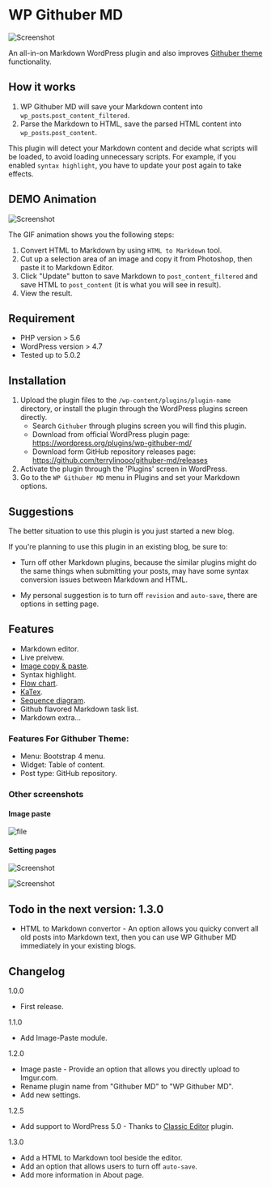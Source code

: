 # WP Githuber MD

![Screenshot](https://i.imgur.com/3O854Jm.png)

An all-in-on Markdown WordPress plugin and also improves [Githuber theme](https://github.com/terrylinooo/githuber) functionality.

## How it works

1. WP Githuber MD will save your Markdown content into `wp_posts`.`post_content_filtered`.
2. Parse the Markdown to HTML, save the parsed HTML content into `wp_posts`.`post_content`.

This plugin will detect your Markdown content and decide what scripts will be loaded, to avoid loading unnecessary scripts.
For example, if you enabled `syntax highlight`, you have to update your post again to take effects.

## DEMO Animation

![Screenshot](https://i.imgur.com/F6RQvA5.gif)

The GIF animation shows you the following steps:

1. Convert HTML to Markdown by using `HTML to Markdown` tool.
2. Cut up a selection area of an image and copy it from Photoshop, then paste it to Markdown Editor.
3. Click "Update" button to save Markdown to `post_content_filtered` and save HTML to `post_content` (it is what you will see in result). 
4. View the result.

## Requirement

* PHP version > 5.6
* WordPress version > 4.7
* Tested up to 5.0.2

## Installation

1. Upload the plugin files to the `/wp-content/plugins/plugin-name` directory, or install the plugin through the WordPress plugins screen directly.
    - Search `Githuber` through plugins screen you will find this plugin.
    - Download  from official WordPress plugin page: https://wordpress.org/plugins/wp-githuber-md/
    - Download form GitHub repository releases page: https://github.com/terrylinooo/githuber-md/releases
2. Activate the plugin through the 'Plugins' screen in WordPress.
3. Go to the `WP Githuber MD` menu in Plugins and set your Markdown options.

## Suggestions

The better situation to use this plugin is you just started a new blog.



If you're planning to use this plugin in an existing blog, be sure to:

- Turn off other Markdown plugins, because the similar plugins might do the same things when submitting your posts, may have some syntax conversion issues between Markdown and HTML.

- My personal suggestion is to turn off `revision` and `auto-save`, there are options in setting page.

## Features

* Markdown editor.
* Live preivew.
* [Image copy & paste](https://terryl.in/en/githuber-md-image-paste/).
* Syntax highlight.
* [Flow chart](https://terryl.in/en/githuber-md-flow-chart/).
* [KaTex](https://terryl.in/en/githuber-md-katax/).
* [Sequence diagram](https://terryl.in/en/githuber-md-sequence-diagrams/).
* Github flavored Markdown task list.
* Markdown extra...

### Features For Githuber Theme:

* Menu: Bootstrap 4 menu.
* Widget: Table of content.
* Post type: GitHub repository.

### Other screenshots

#### Image paste
![file](https://i.imgur.com/BQgn2So.gif)

#### Setting pages
![Screenshot](https://i.imgur.com/tpRAEI5.png)

![Screenshot](https://i.imgur.com/UylHwpr.png)

## Todo in the next version: 1.3.0

* HTML to Markdown convertor - An option allows you quicky convert all old posts into Markdown text, then you can use WP Githuber MD immediately in your existing blogs.

## Changelog

1.0.0

* First release.

1.1.0

* Add Image-Paste module.

1.2.0

* Image paste - Provide an option that allows you directly upload to Imgur.com.
* Rename plugin name from "Githuber MD" to "WP Githuber MD".
* Add new settings.

1.2.5

* Add support to WordPress 5.0 - Thanks to [Classic Editor](https://wordpress.org/plugins/classic-editor/)  plugin.

1.3.0

* Add a HTML to Markdown tool beside the editor.
* Add an option that allows users to turn off `auto-save`.
* Add more information in About page.




